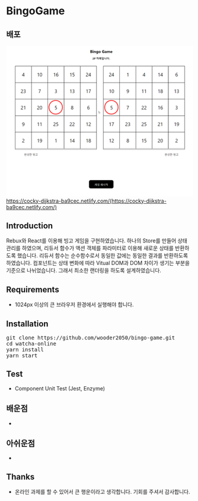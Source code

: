 # BingoGame 

## 배포 
![](display.gif)
https://cocky-dijkstra-ba9cec.netlify.com/(https://cocky-dijkstra-ba9cec.netlify.com/)

## Introduction

Rebux와 React를 이용해 빙고 게임을 구현하였습니다. 하나의 Store를 만들어 상태 관리를 하였으며, 리듀서 함수가 액션 객체를 파라미터로 이용해 새로운 상태를 반환하도록 했습니다. 리듀서 함수는 순수함수로서 동일한 값에는 동일한 결과를 반환하도록 하였습니다. 컴포넌트는 상태 변화에 따라 Vitual DOM과 DOM 차이가 생기는 부분을 기준으로 나뉘었습니다. 그래서 최소한 랜더링을 하도록 설계하였습니다. 

## Requirements

- 1024px 이상의 큰 브라우저 환경에서 실행해야 합니다.

## Installation

<pre>
git clone https://github.com/wooder2050/bingo-game.git
cd watcha-online
yarn install
yarn start
</pre>

## Test

- Component Unit Test (Jest, Enzyme)

## 배운점

- 

## 아쉬운점

- 

## Thanks
- 온라인 과제를 할 수 있어서 큰 행운이라고 생각합니다. 기회를 주셔서 감사합니다.  


